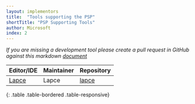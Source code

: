 ```yaml
---
layout: implementors
title:  "Tools supporting the PSP"
shortTitle: "PSP Supporting Tools"
author: Microsoft
index: 2
---
```


*If you are missing a development tool please create a pull request in GitHub against this markdown [document](https://github.com/lapce/plugin-server-protocol/blob/gh-pages/_implementors/tools.md)*

| Editor/IDE | Maintainer | Repository |
|------|--------|----------|
| [Lapce](https://lapce.dev) | Lapce | [lapce](https://github.com/lapce/lapce/)  |
{: .table .table-bordered .table-responsive}
